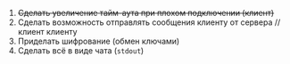 1. ~~Сделать увеличение тайм-аута при плохом подключении (клиент)~~
2. Сделать возможность отправлять сообщения клиенту от сервера // клиент клиенту
3. Приделать шифрование (обмен ключами)
4. Сделать всё в виде чата (`stdout`)